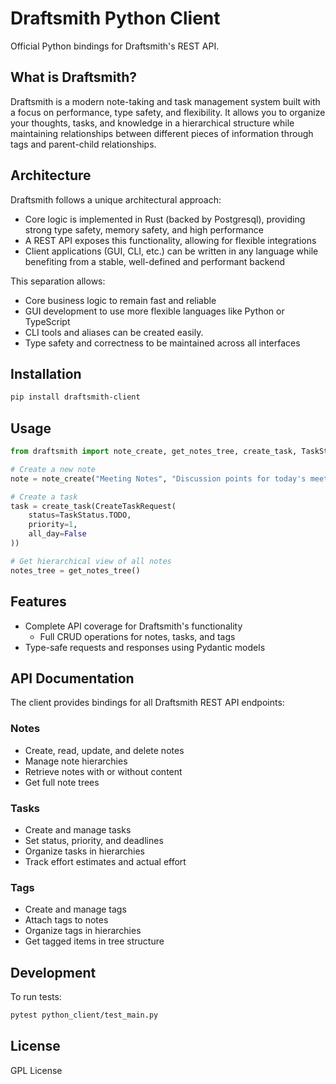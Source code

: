 # Draftsmith Python Client

Official Python bindings for Draftsmith's REST API.

## What is Draftsmith?

Draftsmith is a modern note-taking and task management system built with a focus on performance, type safety, and flexibility. It allows you to organize your thoughts, tasks, and knowledge in a hierarchical structure while maintaining relationships between different pieces of information through tags and parent-child relationships.

## Architecture

Draftsmith follows a unique architectural approach:
- Core logic is implemented in Rust (backed by Postgresql), providing strong type safety, memory safety, and high performance
- A REST API exposes this functionality, allowing for flexible integrations
- Client applications (GUI, CLI, etc.) can be written in any language while benefiting from a stable, well-defined and performant backend

This separation allows:
- Core business logic to remain fast and reliable
- GUI development to use more flexible languages like Python or TypeScript
- CLI tools and aliases can be created easily.
- Type safety and correctness to be maintained across all interfaces

## Installation

```bash
pip install draftsmith-client
```

## Usage

```python
from draftsmith import note_create, get_notes_tree, create_task, TaskStatus

# Create a new note
note = note_create("Meeting Notes", "Discussion points for today's meeting")

# Create a task
task = create_task(CreateTaskRequest(
    status=TaskStatus.TODO,
    priority=1,
    all_day=False
))

# Get hierarchical view of all notes
notes_tree = get_notes_tree()
```

## Features

- Complete API coverage for Draftsmith's functionality
    - Full CRUD operations for notes, tasks, and tags
- Type-safe requests and responses using Pydantic models

## API Documentation

The client provides bindings for all Draftsmith REST API endpoints:

### Notes
- Create, read, update, and delete notes
- Manage note hierarchies
- Retrieve notes with or without content
- Get full note trees

### Tasks
- Create and manage tasks
- Set status, priority, and deadlines
- Organize tasks in hierarchies
- Track effort estimates and actual effort

### Tags
- Create and manage tags
- Attach tags to notes
- Organize tags in hierarchies
- Get tagged items in tree structure

## Development

To run tests:

```bash
pytest python_client/test_main.py
```

## License

GPL License
